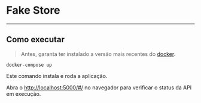 # Fake Store
---
## Como executar 

> Antes, garanta ter instalado a versão mais recentes do [docker](https://docs.docker.com/desktop/install/windows-install/).

```
docker-compose up
```

Este comando instala e roda a aplicação.

Abra o [http://localhost:5000/#/](http://localhost:5000/#/) no navegador para verificar o status da API em execução.
